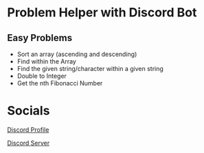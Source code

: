 # Problem Helper with Discord Bot

## Easy Problems
- Sort an array (ascending and descending)
- Find within the Array
- Find the given string/character within a given string
- Double to Integer
- Get the nth Fibonacci Number

# Socials
[Discord Profile](https://discord.com/users/341604307113738243)

[Discord Server](https://discord.gg/6QmeEDjWUm)

